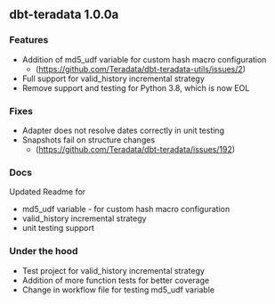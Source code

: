 ## dbt-teradata 1.0.0a

### Features
* Addition of md5_udf variable for custom hash macro configuration
  * (https://github.com/Teradata/dbt-teradata-utils/issues/2)
* Full support for valid_history incremental strategy
* Remove support and testing for Python 3.8, which is now EOL

### Fixes
* Adapter does not resolve dates correctly in unit testing
* Snapshots fail on structure changes
  * (https://github.com/Teradata/dbt-teradata/issues/192)

### Docs
Updated Readme for 
* md5_udf variable - for custom hash macro configuration
* valid_history incremental strategy
* unit testing support

### Under the hood
* Test project for valid_history incremental strategy
* Addition of more function tests for better coverage
* Change in workflow file for testing md5_udf variable
